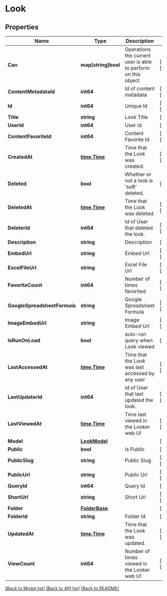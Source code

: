 # Look

## Properties

Name | Type | Description | Notes
------------ | ------------- | ------------- | -------------
**Can** | **map[string]bool** | Operations the current user is able to perform on this object | [optional] [readonly] 
**ContentMetadataId** | **int64** | Id of content metadata | [optional] [readonly] 
**Id** | **int64** | Unique Id | [optional] [readonly] 
**Title** | **string** | Look Title | [optional] 
**UserId** | **int64** | User Id | [optional] 
**ContentFavoriteId** | **int64** | Content Favorite Id | [optional] [readonly] 
**CreatedAt** | [**time.Time**](time.Time.md) | Time that the Look was created. | [optional] [readonly] 
**Deleted** | **bool** | Whether or not a look is &#39;soft&#39; deleted. | [optional] 
**DeletedAt** | [**time.Time**](time.Time.md) | Time that the Look was deleted. | [optional] [readonly] 
**DeleterId** | **int64** | Id of User that deleted the look. | [optional] [readonly] 
**Description** | **string** | Description | [optional] 
**EmbedUrl** | **string** | Embed Url | [optional] [readonly] 
**ExcelFileUrl** | **string** | Excel File Url | [optional] [readonly] 
**FavoriteCount** | **int64** | Number of times favorited | [optional] [readonly] 
**GoogleSpreadsheetFormula** | **string** | Google Spreadsheet Formula | [optional] [readonly] 
**ImageEmbedUrl** | **string** | Image Embed Url | [optional] [readonly] 
**IsRunOnLoad** | **bool** | auto-run query when Look viewed | [optional] 
**LastAccessedAt** | [**time.Time**](time.Time.md) | Time that the Look was last accessed by any user | [optional] [readonly] 
**LastUpdaterId** | **int64** | Id of User that last updated the look. | [optional] [readonly] 
**LastViewedAt** | [**time.Time**](time.Time.md) | Time last viewed in the Looker web UI | [optional] [readonly] 
**Model** | [**LookModel**](LookModel.md) |  | [optional] 
**Public** | **bool** | Is Public | [optional] 
**PublicSlug** | **string** | Public Slug | [optional] [readonly] 
**PublicUrl** | **string** | Public Url | [optional] [readonly] 
**QueryId** | **int64** | Query Id | [optional] 
**ShortUrl** | **string** | Short Url | [optional] [readonly] 
**Folder** | [**FolderBase**](FolderBase.md) |  | [optional] 
**FolderId** | **string** | Folder Id | [optional] 
**UpdatedAt** | [**time.Time**](time.Time.md) | Time that the Look was updated. | [optional] [readonly] 
**ViewCount** | **int64** | Number of times viewed in the Looker web UI | [optional] [readonly] 

[[Back to Model list]](../README.md#documentation-for-models) [[Back to API list]](../README.md#documentation-for-api-endpoints) [[Back to README]](../README.md)


